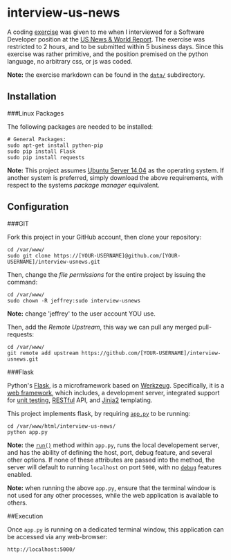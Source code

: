 interview-us-news
================

A coding [exercise](https://github.com/jeff1evesque/interview-usnews/blob/master/data/exercise.md) was given to me when I interviewed for a Software Developer position at the [US News & World Report](http://www.usnews.com/).  The exercise was restricted to 2 hours, and to be submitted within 5 business days.  Since this exercise was rather primitive, and the position premised on the python language, no arbitrary css, or js was coded.

**Note:** the exercise markdown can be found in the [`data/`](https://github.com/jeff1evesque/interview-usnews/tree/master/data/) subdirectory.

## Installation

###Linux Packages

The following packages are needed to be installed:

```
# General Packages:
sudo apt-get install python-pip
sudo pip install Flask
sudo pip install requests
```

**Note:** This project assumes [Ubuntu Server 14.04](http://www.ubuntu.com/download/server) as the operating system. If another system is preferred, simply download the above requirements, with respect to the systems *package manager* equivalent.

## Configuration

###GIT

Fork this project in your GitHub account, then clone your repository:

```
cd /var/www/
sudo git clone https://[YOUR-USERNAME]@github.com/[YOUR-USERNAME]/interview-usnews.git
```

Then, change the *file permissions* for the entire project by issuing the command:

```
cd /var/www/
sudo chown -R jeffrey:sudo interview-usnews
```

**Note:** change 'jeffrey' to the user account YOU use.

Then, add the *Remote Upstream*, this way we can pull any merged pull-requests:

```
cd /var/www/
git remote add upstream https://github.com/[YOUR-USERNAME]/interview-usnews.git
```

###Flask

Python's [Flask](http://flask.pocoo.org/), is a microframework based on [Werkzeug](http://werkzeug.pocoo.org/).  Specifically, it is a [web framework](http://en.wikipedia.org/wiki/Web_application_framework), which includes, a development server, integrated support for [unit testing](http://en.wikipedia.org/wiki/Unit_testing), [RESTful](http://en.wikipedia.org/wiki/Representational_state_transfer) API, and [Jinja2](http://jinja.pocoo.org/) templating.

This project implements flask, by requiring [`app.py`](https://github.com/jeff1evesque/interview-usnews/blob/master/app.py) to be running:

```
cd /var/www/html/interview-us-news/
python app.py
```

**Note:** the [`run()`](http://flask.pocoo.org/docs/0.10/api/#flask.Flask.run) method within `app.py`, runs the local developement server, and has the ability of defining the host, port, debug feature, and several other options. If none of these attributes are passed into the method, the server will default to running `localhost` on port `5000`, with no [`debug`](http://flask.pocoo.org/docs/0.10/quickstart/#debug-mode) features enabled.

**Note:** when running the above `app.py`, ensure that the terminal window is not used for any other processes, while the web application is available to others.

##Execution

Once `app.py` is running on a dedicated terminal window, this application can be accessed via any web-browser:

```
http://localhost:5000/
```
